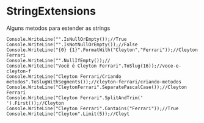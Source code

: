 StringExtensions
================

Alguns metodos para estender as strings


	Console.WriteLine("".IsNullOrEmpty());//True
	Console.WriteLine("".IsNotNullOrEmpty());//False
	Console.WriteLine("{0} {1}".FormatWith("Cleyton","Ferrari"));//Cleyton Ferrari
	Console.WriteLine("".NullIfEmpty());//
	Console.WriteLine("Você é Cleyton Ferrari".ToSlug(16));//voce-e-cleyton-f
	Console.WriteLine("Cleyton Ferrari/Criando metodos".ToSlugWithSegments());//cleyton-ferrari/criando-metodos
	Console.WriteLine("CleytonFerrari".SeparatePascalCase());//Cleyton Ferrari
	Console.WriteLine("Cleyton Ferrari".SplitAndTrim(' ').First());//Cleyton
	Console.WriteLine("Cleyton Ferrari".Contains("Ferrari"));//True
	Console.WriteLine("Cleyton".Limit(5));//Cleyt

